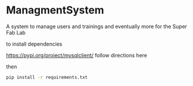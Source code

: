 # ManagmentSystem
A system to manage users and trainings and eventually more for the Super Fab Lab


to install dependencies

https://pypi.org/project/mysqlclient/ follow directions here

then 

```bash
pip install -r requirements.txt
```